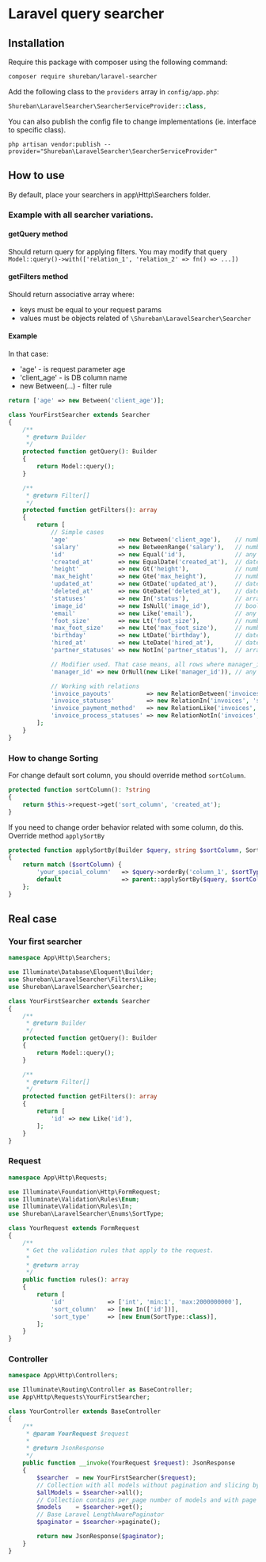 # Laravel query searcher

## Installation

Require this package with composer using the following command:

```bash
composer require shureban/laravel-searcher
```

Add the following class to the `providers` array in `config/app.php`:

```php
Shureban\LaravelSearcher\SearcherServiceProvider::class,
```

You can also publish the config file to change implementations (ie. interface to specific class).

```shell
php artisan vendor:publish --provider="Shureban\LaravelSearcher\SearcherServiceProvider"
```

## How to use

By default, place your searchers in app\Http\Searchers folder.

### Example with all searcher variations.

#### getQuery method

Should return query for applying filters. You may modify that
query `Model::query()->with(['relation_1', 'relation_2' => fn() => ...])`

#### getFilters method

Should return associative array where:

- keys must be equal to your request params
- values must be objects related of `\Shureban\LaravelSearcher\Searcher`

#### Example

In that case:

- 'age' - is request parameter age
- 'client_age' - is DB column name
- new Between(...) - filter rule

```php
return ['age' => new Between('client_age')];
```

```php
class YourFirstSearcher extends Searcher
{
    /**
     * @return Builder
     */
    protected function getQuery(): Builder
    {
        return Model::query();
    }

    /**
     * @return Filter[]
     */
    protected function getFilters(): array
    {
        return [
            // Simple cases
            'age'              => new Between('client_age'),    // number
            'salary'           => new BetweenRange('salary'),   // number
            'id'               => new Equal('id'),              // any
            'created_at'       => new EqualDate('created_at'),  // date
            'height'           => new Gt('height'),             // number
            'max_height'       => new Gte('max_height'),        // number
            'updated_at'       => new GtDate('updated_at'),     // date
            'deleted_at'       => new GteDate('deleted_at'),    // date
            'statuses'         => new In('status'),             // array
            'image_id'         => new IsNull('image_id'),       // bool
            'email'            => new Like('email'),            // any
            'foot_size'        => new Lt('foot_size'),          // number
            'max_foot_size'    => new Lte('max_foot_size'),     // number
            'birthday'         => new LtDate('birthday'),       // date
            'hired_at'         => new LteDate('hired_at'),      // date
            'partner_statuses' => new NotIn('partner_status'),  // array

            // Modifier used. That case means, all rows where manager_id is equal to same value or null
            'manager_id' => new OrNull(new Like('manager_id')), // any

            // Working with relations
            'invoice_payouts'          => new RelationBetween('invoices', 'amount'),        // number
            'invoice_statuses'         => new RelationIn('invoices', 'status'),             // array
            'invoice_payment_method'   => new RelationLike('invoices', 'payment_method'),   // any
            'invoice_process_statuses' => new RelationNotIn('invoices', 'process_status'),  // array
        ];
    }
}
```

### How to change Sorting

For change default sort column, you should override method `sortColumn`.

```php
protected function sortColumn(): ?string
{
    return $this->request->get('sort_column', 'created_at');
}
```

If you need to change order behavior related with some column, do this. Override method `applySortBy`

```php
protected function applySortBy(Builder $query, string $sortColumn, SortType $sortType): Builder
{
    return match ($sortColumn) {
        'your_special_column'   => $query->orderBy('column_1', $sortType)->orderBy('column_2', $sortType),
        default                 => parent::applySortBy($query, $sortColumn, $sortType),
    };
}
```

## Real case

### Your first searcher

```php
namespace App\Http\Searchers;

use Illuminate\Database\Eloquent\Builder;
use Shureban\LaravelSearcher\Filters\Like;
use Shureban\LaravelSearcher\Searcher;

class YourFirstSearcher extends Searcher
{
    /**
     * @return Builder
     */
    protected function getQuery(): Builder
    {
        return Model::query();
    }

    /**
     * @return Filter[]
     */
    protected function getFilters(): array
    {
        return [
            'id' => new Like('id'),
        ];
    }
}
```

### Request

```php
namespace App\Http\Requests;

use Illuminate\Foundation\Http\FormRequest;
use Illuminate\Validation\Rules\Enum;
use Illuminate\Validation\Rules\In;
use Shureban\LaravelSearcher\Enums\SortType;

class YourRequest extends FormRequest
{
    /**
     * Get the validation rules that apply to the request.
     *
     * @return array
     */
    public function rules(): array
    {
        return [
            'id'            => ['int', 'min:1', 'max:2000000000'],
            'sort_column'   => [new In(['id'])],
            'sort_type'     => [new Enum(SortType::class)],
        ];
    }
}
```

### Controller

```php
namespace App\Http\Controllers;

use Illuminate\Routing\Controller as BaseController;
use App\Http\Requests\YourFirstSearcher;

class YourController extends BaseController
{
    /**
     * @param YourRequest $request
     *
     * @return JsonResponse
     */
    public function __invoke(YourRequest $request): JsonResponse
    {
        $searcher  = new YourFirstSearcher($request);
        // Collection with all models without pagination and slicing by per_page
        $allModels = $searcher->all();
        // Collection contains per_page number of models and with page offset 
        $models    = $searcher->get();
        // Base Laravel LengthAwarePaginator
        $paginator = $searcher->paginate();

        return new JsonResponse($paginator);
    }
}
```
